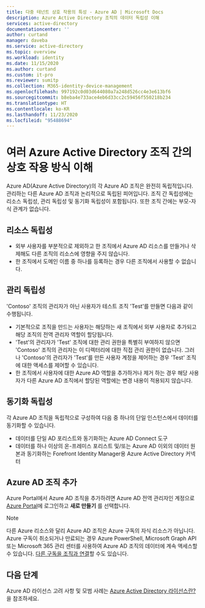 ```yaml
---
title: 다중 테넌트 상호 작용의 특성 - Azure AD | Microsoft Docs
description: Azure Active Directory 조직의 데이터 독립성 이해
services: active-directory
documentationcenter: ''
author: curtand
manager: daveba
ms.service: active-directory
ms.topic: overview
ms.workload: identity
ms.date: 11/15/2020
ms.author: curtand
ms.custom: it-pro
ms.reviewer: sumitp
ms.collection: M365-identity-device-management
ms.openlocfilehash: 997192c0d03d644080a7a248d526cc4e3e613bf6
ms.sourcegitcommit: b8eba4e733ace4eb6d33cc2c59456f550218b234
ms.translationtype: HT
ms.contentlocale: ko-KR
ms.lasthandoff: 11/23/2020
ms.locfileid: "95488694"
---
```

# <a name="understand-how-multiple-azure-active-directory-organizations-interact"></a>여러 Azure Active Directory 조직 간의 상호 작용 방식 이해

Azure AD(Azure Active Directory)의 각 Azure AD 조직은 완전히 독립적입니다. 관리하는 다른 Azure AD 조직과 논리적으로 독립된 피어입니다. 조직 간 독립성에는 리소스 독립성, 관리 독립성 및 동기화 독립성이 포함됩니다. 또한 조직 간에는 부모-자식 관계가 없습니다.

## <a name="resource-independence"></a>리소스 독립성

* 외부 사용자를 부분적으로 제외하고 한 조직에서 Azure AD 리소스를 만들거나 삭제해도 다른 조직의 리소스에 영향을 주지 않습니다.
* 한 조직에서 도메인 이름 중 하나를 등록하는 경우 다른 조직에서 사용할 수 없습니다.

## <a name="administrative-independence"></a>관리 독립성

'Contoso' 조직의 관리자가 아닌 사용자가 테스트 조직 'Test'를 만들면 다음과 같이 수행됩니다.

* 기본적으로 조직을 만드는 사용자는 해당하는 새 조직에서 외부 사용자로 추가되고 해당 조직의 전역 관리자 역할이 할당됩니다.
* 'Test'의 관리자가 'Test' 조직에 대한 관리 권한을 특별히 부여하지 않으면 'Contoso' 조직의 관리자는 이 디렉터리에 대한 직접 관리 권한이 없습니다. 그러나 'Contoso'의 관리자가 'Test'를 만든 사용자 계정을 제어하는 경우 'Test' 조직에 대한 액세스를 제어할 수 있습니다.
* 한 조직에서 사용자에 대한 Azure AD 역할을 추가하거나 제거 하는 경우 해당 사용자가 다른 Azure AD 조직에서 할당된 역할에는 변경 내용이 적용되지 않습니다.

## <a name="synchronization-independence"></a>동기화 독립성

각 Azure AD 조직을 독립적으로 구성하여 다음 중 하나의 단일 인스턴스에서 데이터를 동기화할 수 있습니다.

* 데이터를 단일 AD 포리스트와 동기화하는 Azure AD Connect 도구
* 데이터를 하나 이상의 온-프레미스 포리스트 및/또는 Azure AD 이외의 데이터 원본과 동기화하는 Forefront Identity Manager용 Azure Active Directory 커넥터

## <a name="add-an-azure-ad-organization"></a>Azure AD 조직 추가

Azure Portal에서 Azure AD 조직을 추가하려면 Azure AD 전역 관리자인 계정으로 [Azure Portal](https://portal.azure.com)에 로그인하고 **새로 만들기** 를 선택합니다.

> [!NOTE]
> 다른 Azure 리소스와 달리 Azure AD 조직은 Azure 구독의 자식 리소스가 아닙니다. Azure 구독이 취소되거나 만료되는 경우 Azure PowerShell, Microsoft Graph API 또는 Microsoft 365 관리 센터를 사용하여 Azure AD 조직의 데이터에 계속 액세스할 수 있습니다. [다른 구독을 조직과 연결](../fundamentals/active-directory-how-subscriptions-associated-directory.md)할 수도 있습니다.
>

## <a name="next-steps"></a>다음 단계

Azure AD 라이선스 고려 사항 및 모범 사례는 [Azure Active Directory 라이선스란?](../fundamentals/active-directory-licensing-whatis-azure-portal.md)을 참조하세요.
